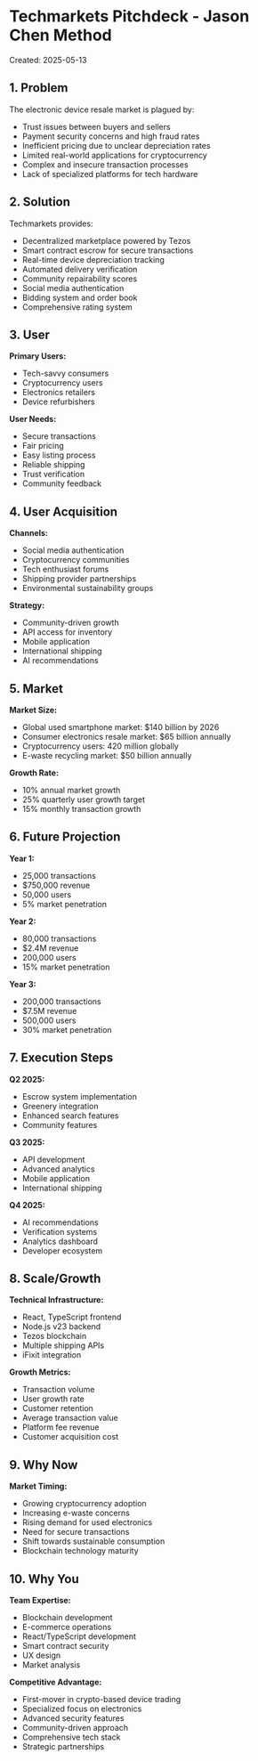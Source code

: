 # Techmarkets Pitchdeck - Jason Chen Method
Created: 2025-05-13

## 1. Problem
The electronic device resale market is plagued by:
- Trust issues between buyers and sellers
- Payment security concerns and high fraud rates
- Inefficient pricing due to unclear depreciation rates
- Limited real-world applications for cryptocurrency
- Complex and insecure transaction processes
- Lack of specialized platforms for tech hardware

## 2. Solution
Techmarkets provides:
- Decentralized marketplace powered by Tezos
- Smart contract escrow for secure transactions
- Real-time device depreciation tracking
- Automated delivery verification
- Community repairability scores
- Social media authentication
- Bidding system and order book
- Comprehensive rating system

## 3. User
**Primary Users:**
- Tech-savvy consumers
- Cryptocurrency users
- Electronics retailers
- Device refurbishers

**User Needs:**
- Secure transactions
- Fair pricing
- Easy listing process
- Reliable shipping
- Trust verification
- Community feedback

## 4. User Acquisition
**Channels:**
- Social media authentication
- Cryptocurrency communities
- Tech enthusiast forums
- Shipping provider partnerships
- Environmental sustainability groups

**Strategy:**
- Community-driven growth
- API access for inventory
- Mobile application
- International shipping
- AI recommendations

## 5. Market
**Market Size:**
- Global used smartphone market: $140 billion by 2026
- Consumer electronics resale market: $65 billion annually
- Cryptocurrency users: 420 million globally
- E-waste recycling market: $50 billion annually

**Growth Rate:**
- 10% annual market growth
- 25% quarterly user growth target
- 15% monthly transaction growth

## 6. Future Projection
**Year 1:**
- 25,000 transactions
- $750,000 revenue
- 50,000 users
- 5% market penetration

**Year 2:**
- 80,000 transactions
- $2.4M revenue
- 200,000 users
- 15% market penetration

**Year 3:**
- 200,000 transactions
- $7.5M revenue
- 500,000 users
- 30% market penetration

## 7. Execution Steps
**Q2 2025:**
- Escrow system implementation
- Greenery integration
- Enhanced search features
- Community features

**Q3 2025:**
- API development
- Advanced analytics
- Mobile application
- International shipping

**Q4 2025:**
- AI recommendations
- Verification systems
- Analytics dashboard
- Developer ecosystem

## 8. Scale/Growth
**Technical Infrastructure:**
- React, TypeScript frontend
- Node.js v23 backend
- Tezos blockchain
- Multiple shipping APIs
- iFixit integration

**Growth Metrics:**
- Transaction volume
- User growth rate
- Customer retention
- Average transaction value
- Platform fee revenue
- Customer acquisition cost

## 9. Why Now
**Market Timing:**
- Growing cryptocurrency adoption
- Increasing e-waste concerns
- Rising demand for used electronics
- Need for secure transactions
- Shift towards sustainable consumption
- Blockchain technology maturity

## 10. Why You
**Team Expertise:**
- Blockchain development
- E-commerce operations
- React/TypeScript development
- Smart contract security
- UX design
- Market analysis

**Competitive Advantage:**
- First-mover in crypto-based device trading
- Specialized focus on electronics
- Advanced security features
- Community-driven approach
- Comprehensive tech stack
- Strategic partnerships 